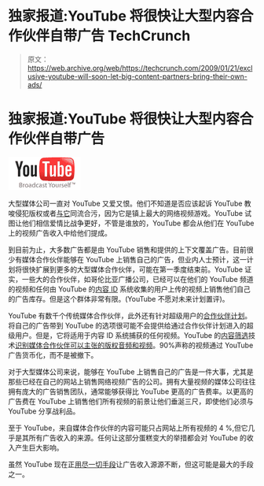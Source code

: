 # 独家报道:YouTube 将很快让大型内容合作伙伴自带广告 TechCrunch

> 原文：<https://web.archive.org/web/https://techcrunch.com/2009/01/21/exclusive-youtube-will-soon-let-big-content-partners-bring-their-own-ads/>

# 独家报道:YouTube 将很快让大型内容合作伙伴自带广告

![youtube-logo.png](img/d5b1311604b994329b0902595c348f87.png)

大型媒体公司一直对 YouTube 又爱又恨。他们不知道是否应该起诉 YouTube 教唆侵犯版权或者[与它](https://web.archive.org/web/20221026110111/http://www.beta.techcrunch.com/2006/11/22/cbs-is-pretty-damned-excited-about-youtube/)同流合污，因为它是镇上最大的网络视频游戏。YouTube 试图让他们相信爱情比战争更好，不管是谁放的，YouTube 都会从他们在 YouTube 上的视频广告收入中给他们提成。

到目前为止，大多数广告都是由 YouTube 销售和提供的上下文覆盖广告。目前很少有媒体合作伙伴能够在 YouTube 上销售自己的广告，但业内人士预计，这一计划将很快扩展到更多的大型媒体合作伙伴，可能在第一季度结束前。YouTube 证实，一些大的合作伙伴，如哥伦比亚广播公司，已经可以在他们的 YouTube 频道的视频和任何由 YouTube 的[内容 ID](https://web.archive.org/web/20221026110111/http://www.youtube.com/t/contentid) 系统收集的用户上传的视频上销售他们自己的广告库存。但是这个群体非常有限。(YouTube 不愿对未来计划置评)。

YouTube 有数千个传统媒体合作伙伴，此外还有针对超级用户的[合作伙伴计划](https://web.archive.org/web/20221026110111/http://www.beta.techcrunch.com/2007/12/10/youtube-shares-the-wealth-with-everyone-apply-now/)。将自己的广告带到 YouTube 的选项很可能不会提供给通过合作伙伴计划进入的超级用户。但是，它将适用于内容 ID 系统捕获的任何视频。YouTube 的[内容筛选](https://web.archive.org/web/20221026110111/http://www.beta.techcrunch.com/2007/06/12/youtube-prepares-to-test-copyright-screening-technology/)技术[识别媒体合作伙伴可以主张的版权音频和视频](https://web.archive.org/web/20221026110111/http://www.beta.techcrunch.com/2007/10/15/youtube-tries-a-little-harder-to-protect-copyright-holders/)。90%声称的视频通过 YouTube 广告货币化，而不是被撤下。

对于大型媒体公司来说，能够在 YouTube 上销售自己的广告是一件大事，尤其是那些已经在自己的网站上销售网络视频广告的公司。拥有大量视频的媒体公司往往拥有庞大的广告销售团队，通常能够获得比 YouTube 更高的广告费率。以更高的广告费在 YouTube 上销售他们所有视频的前景让他们垂涎三尺，即使他们必须与 YouTube 分享战利品。

至于 YouTube，来自媒体合作伙伴的内容可能只占网站上所有视频的 4 %,但它几乎是其所有广告收入的来源。任何让这部分蛋糕变大的举措都会对 YouTube 的收入产生巨大影响。

虽然 YouTube 现在正[用尽一切](https://web.archive.org/web/20221026110111/http://www.beta.techcrunch.com/2008/10/07/still-searching-for-a-video-business-model-google-introduces-the-youtubevertorial/)[手段](https://web.archive.org/web/20221026110111/http://www.beta.techcrunch.com/2008/11/12/more-sex-videos-for-everyone-youtube-sells-video-search-results-to-the-highest-bidder/)让广告收入源源不断，但这可能是最大的手段之一。